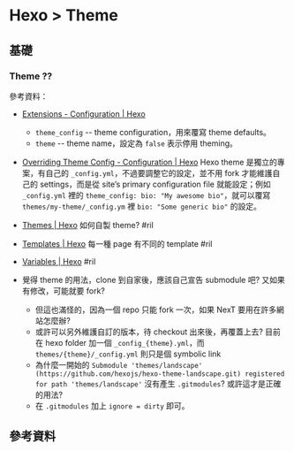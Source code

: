 # Hexo > Theme

## 基礎

### Theme ??

參考資料：

  - [Extensions - Configuration \| Hexo](https://hexo.io/docs/configuration#Extensions)
      - `theme_config` -- theme configuration，用來覆寫 theme defaults。
      - `theme` -- theme name，設定為 `false` 表示停用 theming。
  - [Overriding Theme Config - Configuration \| Hexo](https://hexo.io/docs/configuration#Overriding-Theme-Config) Hexo theme 是獨立的專案，有自己的 `_config.yml`，不過要調整它的設定，並不用 fork 才能維護自己的 settings，而是從 site’s primary configuration file 就能設定；例如 `_config.yml` 裡的 `theme_config: bio: "My awesome bio"`，就可以覆寫 `themes/my-theme/_config.ym` 裡 `bio: "Some generic bio"` 的設定。
  - [Themes \| Hexo](https://hexo.io/docs/themes) 如何自製 theme? #ril
  - [Templates \| Hexo](https://hexo.io/docs/templates) 每一種 page 有不同的 template #ril
  - [Variables \| Hexo](https://hexo.io/docs/variables) #ril

  - 覺得 theme 的用法，clone 到自家後，應該自己宣告 submodule 吧? 又如果有修改，可能就要 fork?
      - 但這也滿怪的，因為一個 repo 只能 fork 一次，如果 NexT 要用在許多網站怎麼辦?
      - 或許可以另外維護自訂的版本，待 checkout 出來後，再覆蓋上去? 目前在 hexo folder 加一個 `_config_{theme}.yml`，而 `themes/{theme}/_config.yml` 則只是個 symbolic link
      - 為什麼一開始的 `Submodule 'themes/landscape' (https://github.com/hexojs/hexo-theme-landscape.git) registered for path 'themes/landscape'` 沒有產生 `.gitmodules`? 或許這才是正確的用法?
      - 在 `.gitmodules` 加上 `ignore = dirty` 即可。

## 參考資料
